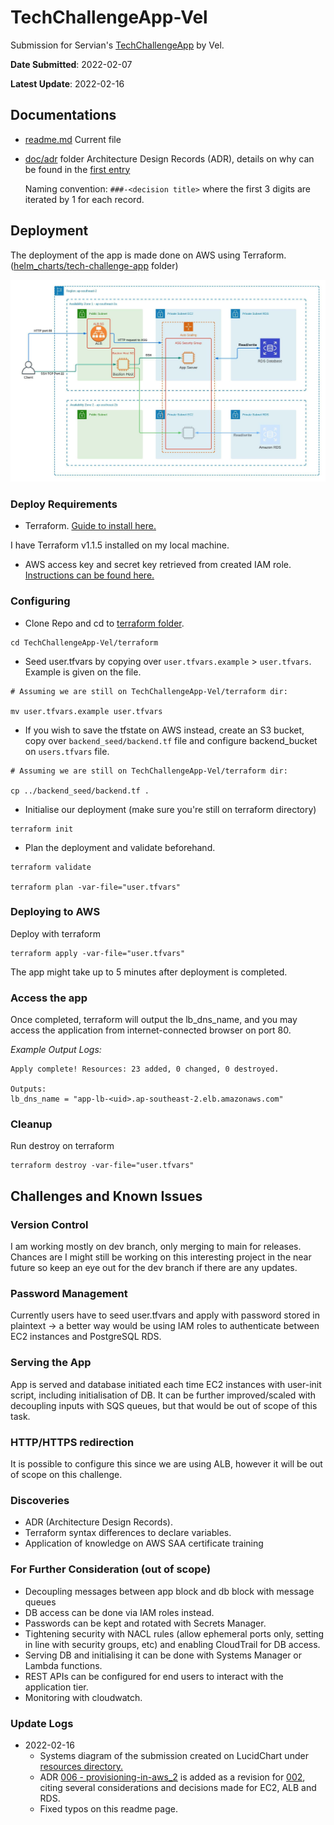 # TechChallengeApp-Vel
Submission for Servian's [TechChallengeApp](https://github.com/servian/TechChallengeApp) by Vel. 

**Date Submitted**: 2022-02-07

**Latest Update**: 2022-02-16

## Documentations

- [readme.md](readme.md)
  Current file

- [doc/adr](doc/adr) folder
  Architecture Design Records (ADR), details on why can be found in the [first entry](doc/adr/0001-record-architecture-decisions.md)

  Naming convention: `###-<decision title>` where the first 3 digits are iterated by 1 for each record.

## Deployment

The deployment of the app is made done on AWS using Terraform. ([helm_charts/tech-challenge-app](helm_charts/tech-challenge-app) folder)

![system-diagram](./resources/sys-diagram-v1.jpeg)

### Deploy Requirements

- Terraform. [Guide to install here.](https://learn.hashicorp.com/tutorials/terraform/install-cli)

I have Terraform v1.1.5 installed on my local machine.

- AWS access key and secret key retrieved from created IAM role. [Instructions can be found here.](./guides/aws.md) 


### Configuring

- Clone Repo and cd to [terraform folder](./terraform/).

```
cd TechChallengeApp-Vel/terraform
```
- Seed user.tfvars by copying over `user.tfvars.example` > `user.tfvars`. Example is given on the file.

```
# Assuming we are still on TechChallengeApp-Vel/terraform dir:

mv user.tfvars.example user.tfvars
```

- If you wish to save the tfstate on AWS instead, create an S3 bucket, copy over `backend_seed/backend.tf` file and configure backend_bucket on `users.tfvars` file.

```
# Assuming we are still on TechChallengeApp-Vel/terraform dir: 

cp ../backend_seed/backend.tf .
```

- Initialise our deployment (make sure you're still on terraform directory)

```
terraform init
```

- Plan the deployment and validate beforehand.

```
terraform validate

terraform plan -var-file="user.tfvars"
```

### Deploying to AWS

Deploy with terraform 

```
terraform apply -var-file="user.tfvars"
```

The app might take up to 5 minutes after deployment is completed.

### Access the app

Once completed, terraform will output the lb_dns_name, and you may access the application from internet-connected browser on port 80.

*Example Output Logs:* 

```
Apply complete! Resources: 23 added, 0 changed, 0 destroyed.

Outputs: 
lb_dns_name = "app-lb-<uid>.ap-southeast-2.elb.amazonaws.com"
```

### Cleanup

Run destroy on terraform
```
terraform destroy -var-file="user.tfvars"
```

## Challenges and Known Issues

### Version Control

I am working mostly on dev branch, only merging to main for releases. Chances are I might still be working on this interesting project in the near future so keep an eye out for the dev branch if there are any updates.

### Password Management

Currently users have to seed user.tfvars and apply with password stored in plaintext -> a better way would be using IAM roles to authenticate between EC2 instances and PostgreSQL RDS.

### Serving the App

App is served and database initiated each time EC2 instances with user-init script, including initialisation of DB.
It can be further improved/scaled with decoupling inputs with SQS queues, but that would be out of scope of this task.

### HTTP/HTTPS redirection

It is possible to configure this since we are using ALB, however it will be out of scope on this challenge.

### Discoveries

- ADR (Architecture Design Records).
- Terraform syntax differences to declare variables.
- Application of knowledge on AWS SAA certificate training 

### For Further Consideration (out of scope)

- Decoupling messages between app block and db block with message queues
- DB access can be done via IAM roles instead.
- Passwords can be kept and rotated with Secrets Manager.
- Tightening security with NACL rules (allow ephemeral ports only, setting in line with security groups, etc) and enabling CloudTrail for DB access.
- Serving DB and initialising it can be done with Systems Manager or Lambda functions.
- REST APIs can be configured for end users to interact with the application tier. 
- Monitoring with cloudwatch.

### Update Logs
- 2022-02-16 
  - Systems diagram of the submission created on LucidChart under [resources directory.](./resources/sys-diagram-v1.jpeg)
  - ADR [006 - provisioning-in-aws_2](./doc/adr/006-provisionining-in-aws_2.md) is added as a revision for [002](./doc/adr/002-provisionining-in-aws.md), citing several considerations and decisions made for EC2, ALB and RDS.
  - Fixed typos on this readme page.